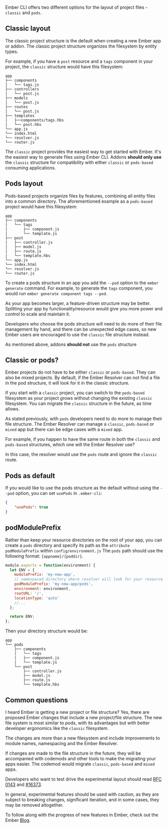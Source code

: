 Ember CLI offers two different options for the layout of project files - `classic` and `pods`.

## Classic layout
The classic project structure is the default when creating a new Ember app or addon. The classic project structure organizes the filesystem by entity types. 

For example, if you have a `post` resource and a `tags` component in your project, the `classic` structure would have this filesystem:

```shell
app
├── components
|   └── tags.js
├── controllers
|   └── post.js
├── models
|   └── post.js
├── routes
|   └── post.js
├── templates
|   ├──components/tags.hbs
|   └── post.hbs
└── app.js
└── index.html
└── resolver.js
└── router.js
```

The `classic` project provides the easiest way to get started with Ember. It's the easiest way to generate files using Ember CLI.  Addons __should only use__ the `classic` structure for compatibility with either `classic` or `pods-based` consuming applications.

## Pods layout
Pods-based projects organize files by features, combining all entity files into a common directory. The aforementioned example as a `pods-based` project would have this filesystem:

```shell
app
├── components
|   └── tags
|       ├── component.js
|       └── template.js
├── post      
|   ├── controller.js
|   ├── model.js
|   ├── route.js
|   └── template.hbs
└── app.js
└── index.html
└── resolver.js
└── router.js
```

To create a pods structure in an app you add the `--pod` option to the `ember generate` command. For example, to generate the `tags` component, you would run `ember generate component tags --pod`.

As your app becomes larger, a feature-driven structure may be better. Splitting your app by functionality/resource would give you more power and control to scale and maintain it.

Developers who choose the pods structure will need to do more of their file management by hand, and there can be unexpected edge cases, so new Ember users are encouraged to use the `classic` file structure instead.

As mentioned above, addons __should not__ use the `pods` structure

## Classic or pods?
Ember projects do not have to be either `classic` or `pods-based`. They can also be mixed projects. By default, if the Ember Resolver can not find a file in the pod structure, it will look for it in the classic structure.

If you start with a `classic` project, you can switch to the `pods-based` filesystem as your project grows without changing the existing `classic` filesystem. You can migrate the `classic` structure in the future, as time allows.

As stated previously, with `pods` developers need to do more to manage their file structure. The Ember Resolver can manage a `classic`, `pods-based` or `mixed` app but there can be edge cases with a `mixed` app.  

For example, if you happen to have the same route in both the `classic` and `pods-based` structures, which one will the Ember Resolver use?

In this case, the resolver would use the `pods` route and ignore the `classic` route.

## Pods as default
If you would like to use the pods structure as the default without using the `--pod` option, you can set `usePods` in `.ember-cli`:

```json {data-filename=.ember-cli}
{
    "usePods": true
}
```

## podModulePrefix
Rather than keep your resource directories on the root of your app, you can create a `pods` directory and specify its path as the `attribute podModulePrefix` within `config/environment.js` The `pods` path should use the following format: `{appname}/{poddir}`.

```javascript {data-filename=config/environment.js}
module.exports = function(environment) {
  let ENV = {
    modulePrefix: 'my-new-app',
    // namespaced directory where resolver will look for your resource files
    podModulePrefix: 'my-new-app/pods',
    environment: environment,
    rootURL: '/',
    locationType: 'auto'
    //...
  };

  return ENV;
};
```

Then your directory structure would be:

```shell
app
└── pods
    ├── components
    |   └── tags
    |   ├── component.js
    |   └── template.js
    └── post      
        ├── controller.js
        ├── model.js
        ├── route.js
        └── template.hbs
```

## Common questions

I heard Ember is getting a new project or file structure?  Yes, there are proposed Ember changes that include a new project/file structure.  The new file system is most similar to pods, with its advantages but with better developer ergonomics like the `classic` filesystem. 

The changes are more than a new filesystem and include improvements to module names, namespacing and the Ember Resolver.

If changes are made to the file structure in the future, they will be accompanied with codemods and other tools to make the migrating your apps easier. The codemod would migrate `classic`, `pods-based` and `mixed` apps. 

Developers who want to test drive the experimental layout should read [RFC 0143](https://github.com/emberjs/rfcs/blob/master/text/0143-module-unification.md) and [#16373](https://github.com/emberjs/ember.js/issues/16373). 

In general, experimental features should be used with caution, as they are subject to breaking changes, significant iteration, and in some cases, they may be removed altogether.

To follow along with the progress of new features in Ember, check out the Ember [Blog](https://www.emberjs.com/blog/). 
